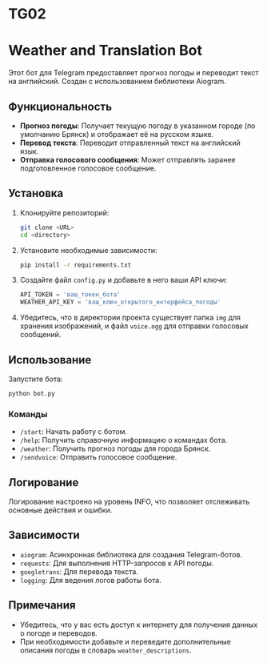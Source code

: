 # TG02

# Weather and Translation Bot

Этот бот для Telegram предоставляет прогноз погоды и переводит текст на английский. Создан с использованием библиотеки Aiogram.

## Функциональность

- **Прогноз погоды**: Получает текущую погоду в указанном городе (по умолчанию Брянск) и отображает её на русском языке.
- **Перевод текста**: Переводит отправленный текст на английский язык.
- **Отправка голосового сообщения**: Может отправлять заранее подготовленное голосовое сообщение.

## Установка

1. Клонируйте репозиторий:
    ```bash
    git clone <URL>
    cd <directory>
    ```

2. Установите необходимые зависимости:
    ```bash
    pip install -r requirements.txt
    ```

3. Создайте файл `config.py` и добавьте в него ваши API ключи:
    ```python
    API_TOKEN = 'ваш_токен_бота'
    WEATHER_API_KEY = 'ваш_ключ_открытого_интерфейса_погоды'
    ```

4. Убедитесь, что в директории проекта существует папка `img` для хранения изображений, и файл `voice.ogg` для отправки голосовых сообщений.

## Использование

Запустите бота:
```bash
python bot.py
```

### Команды

- `/start`: Начать работу с ботом.
- `/help`: Получить справочную информацию о командах бота.
- `/weather`: Получить прогноз погоды для города Брянск.
- `/sendvoice`: Отправить голосовое сообщение.

## Логирование

Логирование настроено на уровень INFO, что позволяет отслеживать основные действия и ошибки.

## Зависимости

- `aiogram`: Асинхронная библиотека для создания Telegram-ботов.
- `requests`: Для выполнения HTTP-запросов к API погоды.
- `googletrans`: Для перевода текста.
- `logging`: Для ведения логов работы бота.

## Примечания

- Убедитесь, что у вас есть доступ к интернету для получения данных о погоде и переводов.
- При необходимости добавьте и переведите дополнительные описания погоды в словарь `weather_descriptions`.
 
